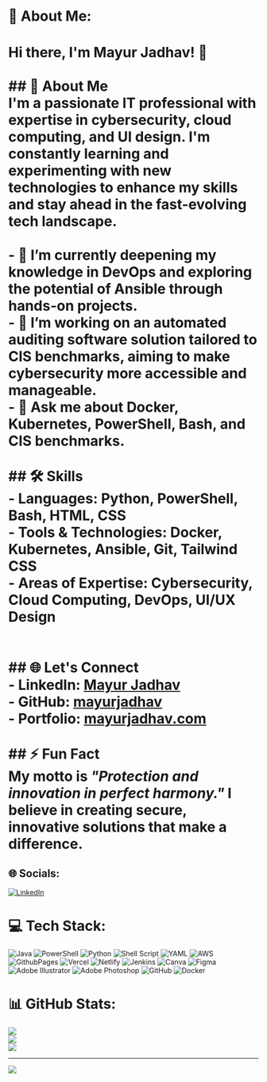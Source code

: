 # 💫 About Me:
# Hi there, I'm Mayur Jadhav! 👋<br><br>## 🚀 About Me<br>I'm a passionate IT professional with expertise in **cybersecurity**, **cloud computing**, and **UI design**. I'm constantly learning and experimenting with new technologies to enhance my skills and stay ahead in the fast-evolving tech landscape.<br><br>- 🌱 I’m currently deepening my knowledge in **DevOps** and exploring the potential of **Ansible** through hands-on projects.<br>- 🔭 I’m working on an automated auditing software solution tailored to CIS benchmarks, aiming to make cybersecurity more accessible and manageable.<br>- 💬 Ask me about **Docker**, **Kubernetes**, **PowerShell**, **Bash**, and **CIS benchmarks**.<br><br>## 🛠️ Skills<br>- **Languages:** Python, PowerShell, Bash, HTML, CSS<br>- **Tools & Technologies:** Docker, Kubernetes, Ansible, Git, Tailwind CSS<br>- **Areas of Expertise:** Cybersecurity, Cloud Computing, DevOps, UI/UX Design<br><br><br>## 🌐 Let's Connect<br>- **LinkedIn:** [Mayur Jadhav](https://www.linkedin.com/in/mayur-jadhav)<br>- **GitHub:** [mayurjadhav](https://github.com/mayurjadhav)<br>- **Portfolio:** [mayurjadhav.com](https://www.mayurjadhav.com)<br><br>## ⚡ Fun Fact<br>My motto is *"Protection and innovation in perfect harmony."* I believe in creating secure, innovative solutions that make a difference.<br>


## 🌐 Socials:
[![LinkedIn](https://img.shields.io/badge/LinkedIn-%230077B5.svg?logo=linkedin&logoColor=white)](https://linkedin.com/in/linkedin.com/in/mayurjadhav023) 

# 💻 Tech Stack:
![Java](https://img.shields.io/badge/java-%23ED8B00.svg?style=flat&logo=openjdk&logoColor=white) ![PowerShell](https://img.shields.io/badge/PowerShell-%235391FE.svg?style=flat&logo=powershell&logoColor=white) ![Python](https://img.shields.io/badge/python-3670A0?style=flat&logo=python&logoColor=ffdd54) ![Shell Script](https://img.shields.io/badge/shell_script-%23121011.svg?style=flat&logo=gnu-bash&logoColor=white) ![YAML](https://img.shields.io/badge/yaml-%23ffffff.svg?style=flat&logo=yaml&logoColor=151515) ![AWS](https://img.shields.io/badge/AWS-%23FF9900.svg?style=flat&logo=amazon-aws&logoColor=white) ![GithubPages](https://img.shields.io/badge/github%20pages-121013?style=flat&logo=github&logoColor=white) ![Vercel](https://img.shields.io/badge/vercel-%23000000.svg?style=flat&logo=vercel&logoColor=white) ![Netlify](https://img.shields.io/badge/netlify-%23000000.svg?style=flat&logo=netlify&logoColor=#00C7B7) ![Jenkins](https://img.shields.io/badge/jenkins-%232C5263.svg?style=flat&logo=jenkins&logoColor=white) ![Canva](https://img.shields.io/badge/Canva-%2300C4CC.svg?style=flat&logo=Canva&logoColor=white) ![Figma](https://img.shields.io/badge/figma-%23F24E1E.svg?style=flat&logo=figma&logoColor=white) ![Adobe Illustrator](https://img.shields.io/badge/adobe%20illustrator-%23FF9A00.svg?style=flat&logo=adobe%20illustrator&logoColor=white) ![Adobe Photoshop](https://img.shields.io/badge/adobe%20photoshop-%2331A8FF.svg?style=flat&logo=adobe%20photoshop&logoColor=white) ![GitHub](https://img.shields.io/badge/github-%23121011.svg?style=flat&logo=github&logoColor=white) ![Docker](https://img.shields.io/badge/docker-%230db7ed.svg?style=flat&logo=docker&logoColor=white)
# 📊 GitHub Stats:
![](https://github-readme-stats.vercel.app/api?username=mayurjadhav-23&theme=dark&hide_border=false&include_all_commits=true&count_private=true)<br/>
![](https://github-readme-streak-stats.herokuapp.com/?user=mayurjadhav-23&theme=dark&hide_border=false)<br/>
![](https://github-readme-stats.vercel.app/api/top-langs/?username=mayurjadhav-23&theme=dark&hide_border=false&include_all_commits=true&count_private=true&layout=compact)

---
[![](https://visitcount.itsvg.in/api?id=mayurjadhav-23&icon=5&color=11)](https://visitcount.itsvg.in)
